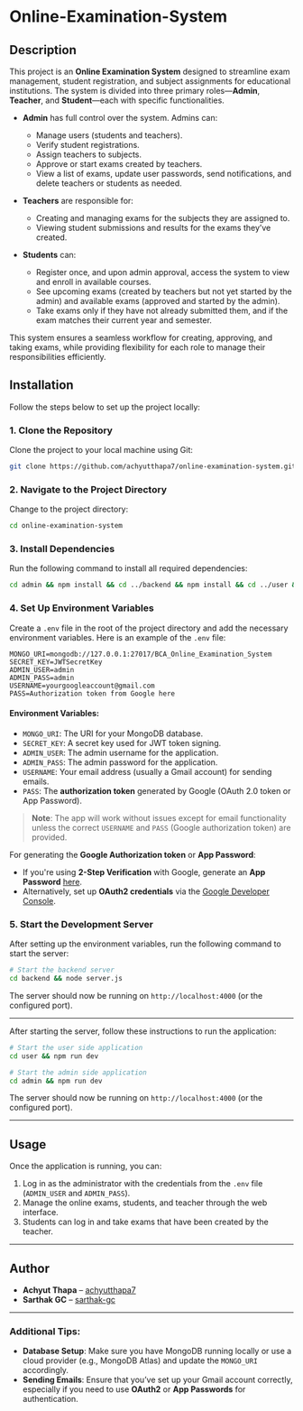# Online-Examination-System

## Description

This project is an **Online Examination System** designed to streamline exam management, student registration, and subject assignments for educational institutions. The system is divided into three primary roles—**Admin**, **Teacher**, and **Student**—each with specific functionalities.

- **Admin** has full control over the system. Admins can:

  - Manage users (students and teachers).
  - Verify student registrations.
  - Assign teachers to subjects.
  - Approve or start exams created by teachers.
  - View a list of exams, update user passwords, send notifications, and delete teachers or students as needed.

- **Teachers** are responsible for:

  - Creating and managing exams for the subjects they are assigned to.
  - Viewing student submissions and results for the exams they’ve created.

- **Students** can:
  - Register once, and upon admin approval, access the system to view and enroll in available courses.
  - See upcoming exams (created by teachers but not yet started by the admin) and available exams (approved and started by the admin).
  - Take exams only if they have not already submitted them, and if the exam matches their current year and semester.

This system ensures a seamless workflow for creating, approving, and taking exams, while providing flexibility for each role to manage their responsibilities efficiently.

## Installation

Follow the steps below to set up the project locally:

### 1. Clone the Repository

Clone the project to your local machine using Git:

```bash
git clone https://github.com/achyutthapa7/online-examination-system.git
```

### 2. Navigate to the Project Directory

Change to the project directory:

```bash
cd online-examination-system
```

### 3. Install Dependencies

Run the following command to install all required dependencies:

```bash
cd admin && npm install && cd ../backend && npm install && cd ../user && npm install
```

### 4. Set Up Environment Variables

Create a `.env` file in the root of the project directory and add the necessary environment variables. Here is an example of the `.env` file:

```plaintext
MONGO_URI=mongodb://127.0.0.1:27017/BCA_Online_Examination_System
SECRET_KEY=JWTSecretKey
ADMIN_USER=admin
ADMIN_PASS=admin
USERNAME=yourgoogleaccount@gmail.com
PASS=Authorization token from Google here
```

#### Environment Variables:

- `MONGO_URI`: The URI for your MongoDB database.
- `SECRET_KEY`: A secret key used for JWT token signing.
- `ADMIN_USER`: The admin username for the application.
- `ADMIN_PASS`: The admin password for the application.
- `USERNAME`: Your email address (usually a Gmail account) for sending emails.
- `PASS`: The **authorization token** generated by Google (OAuth 2.0 token or App Password).

> **Note**: The app will work without issues except for email functionality unless the correct `USERNAME` and `PASS` (Google authorization token) are provided.

For generating the **Google Authorization token** or **App Password**:

- If you're using **2-Step Verification** with Google, generate an **App Password** [here](https://myaccount.google.com/apppasswords).
- Alternatively, set up **OAuth2 credentials** via the [Google Developer Console](https://console.developers.google.com/).

### 5. Start the Development Server

After setting up the environment variables, run the following command to start the server:

```bash
# Start the backend server
cd backend && node server.js
```

The server should now be running on `http://localhost:4000` (or the configured port).

---

After starting the server, follow these instructions to run the application:

```bash
# Start the user side application
cd user && npm run dev

# Start the admin side application
cd admin && npm run dev
```

The server should now be running on `http://localhost:4000` (or the configured port).

---

## Usage

Once the application is running, you can:

1. Log in as the administrator with the credentials from the `.env` file (`ADMIN_USER` and `ADMIN_PASS`).
2. Manage the online exams, students, and teacher through the web interface.
3. Students can log in and take exams that have been created by the teacher.

---

## Author

- **Achyut Thapa** – [achyutthapa7](https://github.com/achyutthapa7)
- **Sarthak GC** – [sarthak-gc](https://github.com/sarthak-gc)

---

### Additional Tips:

- **Database Setup**: Make sure you have MongoDB running locally or use a cloud provider (e.g., MongoDB Atlas) and update the `MONGO_URI` accordingly.
- **Sending Emails**: Ensure that you’ve set up your Gmail account correctly, especially if you need to use **OAuth2** or **App Passwords** for authentication.
